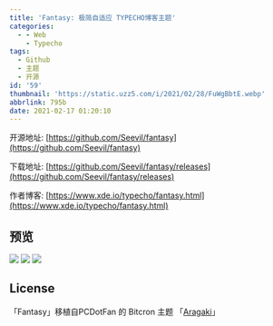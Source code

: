 ```yaml
---
title: 'Fantasy: 极简自适应 TYPECHO博客主题'
categories:
  - - Web
    - Typecho
tags:
  - Github
  - 主题
  - 开源
id: '59'
thumbnail: 'https://static.uzz5.com/i/2021/02/28/FuWgBbtE.webp'
abbrlink: 795b
date: 2021-02-17 01:20:10
---
```



开源地址: [https://github.com/Seevil/fantasy](https://github.com/Seevil/fantasy) 

下载地址: [https://github.com/Seevil/fantasy/releases](https://github.com/Seevil/fantasy/releases) 

作者博客: [https://www.xde.io/typecho/fantasy.html](https://www.xde.io/typecho/fantasy.html)

## 预览

![](https://static.uzz5.com/i/2021/02/28/SClwqd61.webp) ![](https://static.uzz5.com/i/2021/02/28/7jXdDbAQ.webp) ![](https://static.uzz5.com/i/2021/02/28/ZFTlID7K.webp)

## License

「Fantasy」移植自PCDotFan 的 Bitcron 主题 「[Aragaki](https://github.com/pcdotfan/Aragaki)」